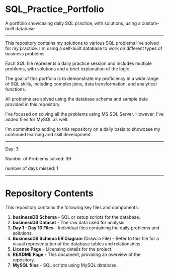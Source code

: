 # SQL_Practice_Portfolio
A portfolio showcasing daily SQL practice, with solutions, using a custom-built database

--------------------------------------------------------------------------------------------------------------------

This repository contains my solutions to various SQL problems I've solved for my practice. I'm using a self-built database to work on different types of business problems.

Each SQL file represents a daily practice session and includes multiple problems, with solutions and a brief explanation of the logic.

The goal of this portfolio is to demonstrate my proficiency in a wide range of SQL skills, including complex joins, data transformation, and analytical functions.

All problems are solved using the database schema and sample data provided in this repository.

I've focused on solving all the problems using MS SQL Server. However, I've added files for MySQL as well.

I'm committed to adding to this repository on a daily basis to showcase my continued learning and skill development.

--------------------------------------------------------------------------------------------------------------------

Day: 3

Number of Problems solved: 39

number of days missed: 1

--------------------------------------------------------------------------------------------------------------------

# Repository Contents

This repository contains the following key files and components:

1.  **businessDB Schema** - SQL or setup scripts for the database.
2.  **businessDB Dataset** - The raw data used for analysis.
3.  **Day 1 - Day 10 Files** - Individual files containing the daily problems and solutions.
4.  **BusinessDB Schema ER Diagram** (Draw.io File) - Refer to this file for a visual representation of the database tables and relationships.
5.  **License Page** - Licensing details for the project.
6.  **README Page** - This document, providing an overview of the repository.
7.  **MySQL files** - SQL scripts using MySQL database.
